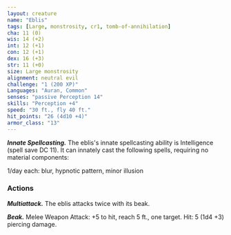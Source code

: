 ```yaml
---
layout: creature
name: "Eblis"
tags: [Large, monstrosity, cr1, tomb-of-annihilation]
cha: 11 (0)
wis: 14 (+2)
int: 12 (+1)
con: 12 (+1)
dex: 16 (+3)
str: 11 (+0)
size: Large monstrosity
alignment: neutral evil
challenge: "1 (200 XP)"
Languages: "Auran, Common"
senses: "passive Perception 14"
skills: "Perception +4"
speed: "30 ft., fly 40 ft."
hit_points: "26 (4d10 +4)"
armor_class: "13"
---
```


***Innate Spellcasting.*** The eblis's innate spellcasting ability is Intelligence (spell save DC 11). It can innately cast the following spells, requiring no material components:

1/day each: blur, hypnotic pattern, minor illusion

### Actions

***Multiattack.*** The eblis attacks twice with its beak.

***Beak.*** Melee Weapon Attack: +5 to hit, reach 5 ft., one target. Hit: 5 (1d4 +3) piercing damage.